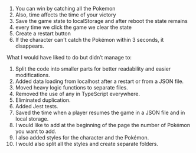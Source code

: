 1. You can win by catching all the Pokemon
2. Also, time affects the time of your victory
3. Save the game state to localStorage and after reboot the state remains
4. every time we click the game we clear the state
5. Create a restart button
6. If the character can't catch the Pokémon within 3 seconds, it disappears.


What I would have liked to do but didn’t manage to:

1. Split the code into smaller parts for better readability and easier modifications.
2. Added data loading from localhost after a restart or from a JSON file.
3. Moved heavy logic functions to separate files.
4. Removed the use of any in TypeScript everywhere.
5. Eliminated duplication.
6. Added Jest tests.
7. Saved the time when a player resumes the game in a JSON file and in local storage.
8. I would like to add at the beginning of the page the number of Pokémon you want to add.
9. I also added styles for the character and the Pokémon.
10. I would also split all the styles and create separate folders.








